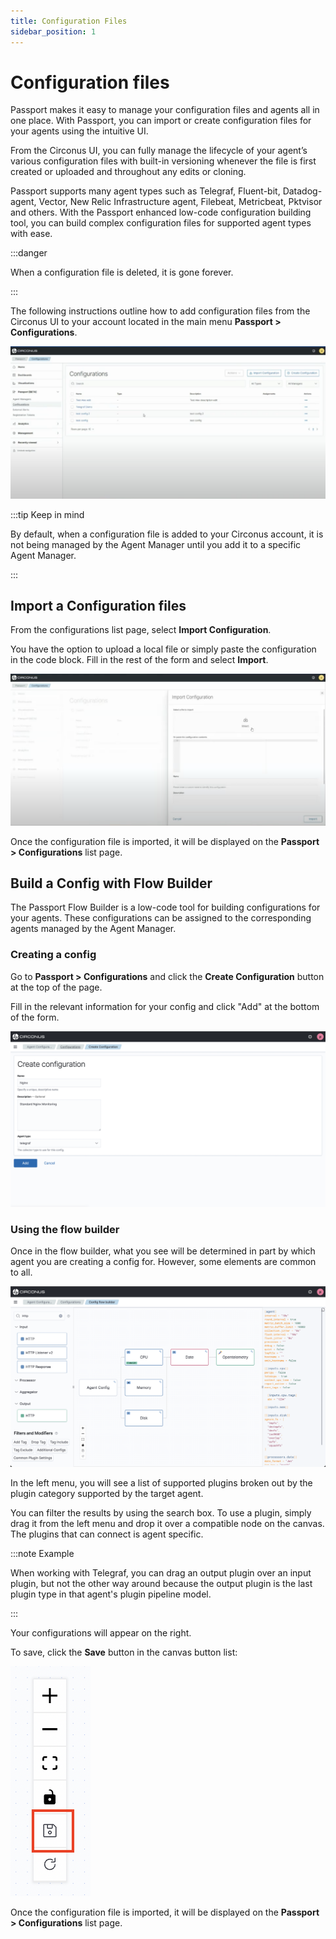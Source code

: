 ```yaml
---
title: Configuration Files
sidebar_position: 1
---
```


# Configuration files

Passport makes it easy to manage your configuration files and agents all in one place. With Passport, you can import or create configuration files for your agents using the intuitive UI.

From the Circonus UI, you can fully manage the lifecycle of your agent’s various configuration files with built-in versioning whenever the file is first created or uploaded and throughout any edits or cloning.

Passport supports many agent types such as Telegraf, Fluent-bit, Datadog-agent, Vector, New Relic Infrastructure agent, Filebeat, Metricbeat, Pktvisor and others. With the Passport enhanced low-code configuration building tool, you can build complex configuration files for supported agent types with ease.

:::danger

When a configuration file is deleted, it is gone forever.

:::

The following instructions outline how to add configuration files from the Circonus UI to your account located in the main menu **Passport > Configurations**.

![flow builder](../img/configurations-list-view.png)

:::tip Keep in mind

By default, when a configuration file is added to your Circonus account, it is not being managed by the Agent Manager until you add it to a specific Agent Manager.

:::

## Import a Configuration files

From the configurations list page, select **Import Configuration**.

You have the option to upload a local file or simply paste the configuration in the code block. Fill in the rest of the form and select **Import**.

![flow builder](../img/configurations-import-configuration.png)

Once the configuration file is imported, it will be displayed on the **Passport > Configurations** list page.

## Build a Config with Flow Builder

The Passport Flow Builder is a low-code tool for building configurations for your agents. These configurations can be assigned to the corresponding agents managed by the Agent Manager.

### Creating a config

Go to **Passport > Configurations** and click the **Create Configuration** button at the top of the page.

Fill in the relevant information for your config and click "Add" at the bottom of the form.

![screenshot of the form to create a new flow builder config](../img/passport-create-configuration-form.png)

### Using the flow builder

Once in the flow builder, what you see will be determined in part by which agent you are creating a config for. However, some elements are common to all.

![flow builder](../img/passport-flow-builder.png)

In the left menu, you will see a list of supported plugins broken out by the plugin category supported by the target agent.

You can filter the results by using the search box. To use a plugin, simply drag it from the left menu and drop it over a compatible node on the canvas. The plugins that can connect is agent specific.

:::note Example

When working with Telegraf, you can drag an output plugin over an input plugin, but not the other way around because the output plugin is the last plugin type in that agent's plugin pipeline model.

:::

Your configurations will appear on the right.

To save, click the **Save** button in the canvas button list:

![flow builder](../img/passport-save.png)

Once the configuration file is imported, it will be displayed on the **Passport > Configurations** list page.
